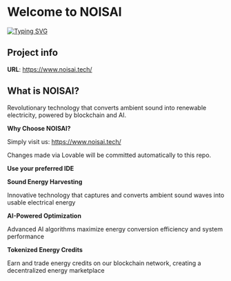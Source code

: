 # Welcome to NOISAI

[![Typing SVG](https://readme-typing-svg.demolab.com/?lines=Revolutionary_technology_that;Converts_ambient_sound_into;Renewable_electricity;Powered_by_blockchain_and_AI)](https://git.io/typing-svg)
##
## Project info

**URL**: https://www.noisai.tech/

## What is NOISAI? ##

Revolutionary technology that converts ambient sound into renewable electricity, powered by blockchain and AI.

**Why Choose NOISAI?**

Simply visit us: https://www.noisai.tech/

Changes made via Lovable will be committed automatically to this repo.

**Use your preferred IDE**

**Sound Energy Harvesting**

Innovative technology that captures and converts ambient sound waves into usable electrical energy

**AI-Powered Optimization**

Advanced AI algorithms maximize energy conversion efficiency and system performance

**Tokenized Energy Credits**

Earn and trade energy credits on our blockchain network, creating a decentralized energy marketplace
